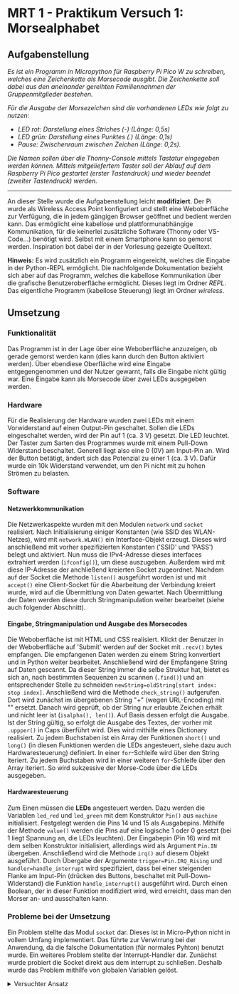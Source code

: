# MRT 1 - Praktikum Versuch 1: Morsealphabet

## Aufgabenstellung
*Es ist ein Programm in Micropython für Raspberry Pi Pico W zu schreiben, welches
eine Zeichenkette als Morsecode ausgibt. Die Zeichenkette soll dabei aus den
aneinander gereihten Familiennahmen der Gruppenmitglieder bestehen.*

*Für die Ausgabe der Morsezeichen sind die vorhandenen LEDs wie folgt zu nutzen:*
- *LED rot: Darstellung eines Striches (-) (Länge: 0,5s)*
- *LED grün: Darstellung eines Punktes (.) (Länge: 0,1s)*
- *Pause: Zwischenraum zwischen Zeichen (Länge: 0,2s).*

*Die Namen sollen über die Thonny-Console mittels Tastatur eingegeben werden
können. Mittels mitgeliefertem Taster soll der Ablauf auf dem Raspberry Pi Pico
gestartet (erster Tastendruck) und wieder beendet (zweiter Tastendruck) werden.*

---

An dieser Stelle wurde die Aufgabenstellung leicht **modifiziert**. Der Pi wurde als Wireless Access Point konfiguriert und stellt eine Weboberfläche zur Verfügung, die in jedem gängigen Browser geöffnet und bedient werden kann. Das ermöglicht eine kabellose und plattformunabhängige Kommunikation, für die keinerlei zusätzliche Software (Thonny oder VS-Code...) benötigt wird. Selbst mit einem Smartphone kann so gemorst werden. Inspiration bot dabei der in der Vorlesung gezeigte Quelltext.

**Hinweis:** Es wird zusätzlich ein Programm eingereicht, welches die Eingabe in der Python-REPL ermöglicht. Die nachfolgende Dokumentation bezieht sich aber auf das Programm, welches die kabellose Kommunikation über die grafische Benutzeroberfläche ermöglicht. Dieses liegt im Ordner *REPL*. Das eigentliche Programm (kabellose Steuerung) liegt im Ordner *wireless*.

## Umsetzung
### Funktionalität
Das Programm ist in der Lage über eine Weboberfläche anzuzeigen, ob gerade gemorst werden kann (dies kann durch den Button aktiviert werden). Über ebendiese Oberfläche wird eine Eingabe entgegengenommen und der Nutzer gewarnt, falls die Eingabe nicht gültig war. Eine Eingabe kann als Morsecode über zwei LEDs ausgegeben werden.
### Hardware
Für die Realisierung der Hardware wurden zwei LEDs mit einem Vorwiderstand auf einen Output-Pin geschaltet. Sollen die LEDs eingeschaltet werden, wird der Pin auf 1 (ca. 3 V) gesetzt. Die LED leuchtet.
Der Taster zum Sarten des Programmes wurde mit einem Pull-Down Widerstand beschaltet. Generell liegt also eine 0 (0V) am Input-Pin an. Wird der Button betätigt, ändert sich das Potenzial zu einer 1 (ca. 3 V). Dafür wurde ein 10k Widerstand verwendet, um den Pi nicht mit zu hohen Strömen zu belasten. 

### Software
#### Netzwerkkommunikation
Die Netzwerkaspekte wurden mit den Modulen `network` und `socket` realisiert. Nach Initialisierung einiger Konstanten (wie SSID des WLAN-Netzes), wird mit `network.WLAN()` ein Interface-Objekt erzeugt. Dieses wird anschließend mit vorher spezifizierten Konstanten ('SSID' und 'PASS') belegt und aktiviert.
Nun muss die IPv4-Adresse dieses interfaces extrahiert werden (`ifconfig()`), um diese auszugeben. Außerdem wird mit diese IP-Adresse der anchließend kreierten Socket zugeordnet. Nachdem auf der Socket die Methode `listen()` ausgeführt worden ist und mit `accept()` eine Client-Socket für die Abarbeitung der Verbindung kreiert wurde, wird auf die Übermittlung von Daten gewartet. Nach Übermittlung der Daten werden diese durch Stringmanipulation weiter bearbeitet (siehe auch folgender Abschnitt).
#### Eingabe, Stringmanipulation und Ausgabe des Morsecodes
Die Weboberfläche ist mit HTML und CSS realisiert. Klickt der Benutzer in der Weboberfläche auf 'Submit' werden auf der Socket mit `.recv()` bytes empfangen. Die empfangenen Daten werden zu einem String konvertiert und in Python weiter bearbeitet. Anschließend wird der Empfangene String auf Daten gescannt. Da dieser String immer die selbe Struktur hat, bietet es sich an, nach bestimmten Sequenzen zu scannen (`.find()`) und an entsprechender Stelle zu schneiden `newString=oldString[start index: stop index]`.
Anschließend wird die Methode `check_string()` aufgerufen. Dort wird zunächst im übergebenen String "+" (wegen URL-Encoding) mit "" ersetzt. Danach wird geprüft, ob der String nur erlaubte Zeichen erhält und nicht leer ist (`isalpha(), len()`). Auf Basis dessen erfolgt die Ausgabe. Ist der String gültig, so erfolgt die Ausgabe des Textes, der vorher mit `.uppper()` in Caps überführt wird. 
Dies wird mithilfe eines Dictionary realisiert. Zu jedem Buchstaben ist ein Array der Funktionen `short()` und `long()` (in diesen Funktionen werden die LEDs angesteuert, siehe dazu auch Hardwaresteuerung) definiert. In einer `for`-Schleife wird über den String iteriert. Zu jedem Buchstaben wird in einer weiteren `for`-Schleife über den Array iteriert. So wird sukzessive der Morse-Code über die LEDs ausgegeben.
#### Hardwaresteuerung 
Zum Einen müssen die **LEDs** angesteuert werden. Dazu werden die Variablen `led_red` und `led_green` mit dem Konstruktor `Pin()` aus `machine` initialisiert. Festgelegt werden die Pins 14 und 15 als Ausgabepins. Mithilfe der Methode `value()` werden die Pins auf eine logische 1 oder 0 gesetzt (bei 1 liegt Spannung an, die LEDs leuchten).
Der Eingabepin (Pin 16) wird mit dem selben Konstruktor initialisiert, allerdings wird als Argument `Pin.IN` übergeben. Anschließend wird die Methode `irq()` auf diesem Objekt ausgeführt. Durch Übergabe der Argumente `trigger=Pin.IRQ_Rising` und `handler=handle_interrupt` wird spezifiziert, dass bei einer steigenden Flanke am Input-Pin (drücken des Buttons, beschaltet mit Pull-Down-Widerstand) die Funktion `handle_interrupt()` ausgeführt wird. Durch einen Boolean, der in dieser Funktion modifiziert wird, wird erreicht, dass man den Morser an- und ausschalten kann.
### Probleme bei der Umsetzung
Ein Problem stellte das Modul `socket` dar. Dieses ist in Micro-Python nicht in vollem Umfang implementiert. Das führte zur Verwirrung bei der Anwendung, da die falsche Dokumentation (für normales Pyhton) benutzt wurde.
Ein weiteres Problem stellte der Interrupt-Handler dar. Zunächst wurde probiert die Socket direkt aus dem interrupt zu schließen. Deshalb wurde das Problem mithilfe von globalen Variablen gelöst.

<details><summary> Versuchter Ansatz </summary>
 
 Damit dem Handler Argumente übergeben werden konnten, musste dieser mit einer `lambda` -Funktion gewrappt werden.
 
```python
.irq(..., handler=lambda pin=pin, sock=sock: handle_interrupt(pin, sock))
```
Dieser Ansatz ist fehlgeschlagen, da der Handler nicht für so hohe Abstraktionsebenen (sockets) gedacht ist. 
 
</details>


